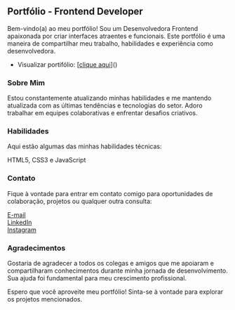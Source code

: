 ## Portfólio - Frontend Developer
Bem-vindo(a) ao meu portfólio! Sou um Desenvolvedora Frontend apaixonada por criar interfaces atraentes e funcionais. Este portfólio é uma maneira de compartilhar meu trabalho, habilidades e experiência como desenvolvedora.

- Visualizar portifólio: [[clique aqui](https://portifoliolm.netlify.app/)]()  

### Sobre Mim
Estou constantemente atualizando minhas habilidades e me mantendo atualizada com as últimas tendências e tecnologias do setor. Adoro trabalhar em equipes colaborativas e enfrentar desafios criativos.

### Habilidades
Aqui estão algumas das minhas habilidades técnicas:

HTML5, CSS3 e JavaScript

### Contato
Fique à vontade para entrar em contato comigo para oportunidades de colaboração, projetos ou qualquer outra consulta:

[E-mail](lucasmoya112@hotmail.com)  
[LinkedIn](https://www.linkedin.com/in/Lucas-moyaa/)  
[Instagram](https://www.instagram.com/lucas__moyaa/)  

### Agradecimentos
Gostaria de agradecer a todos os colegas e amigos que me apoiaram e compartilharam conhecimentos durante minha jornada de desenvolvimento. Sua ajuda foi fundamental para meu crescimento profissional.

Espero que você aproveite meu portfólio! Sinta-se à vontade para explorar os projetos mencionados.
